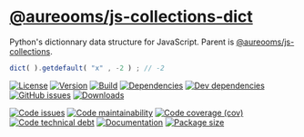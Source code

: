 [@aureooms/js-collections-dict](https://make-github-pseudonymous-again.github.io/js-collections-dict)
==

Python's dictionnary data structure for JavaScript. Parent is
[@aureooms/js-collections](https://github.com/aureooms/js-collections).

```js
dict( ).getdefault( "x" , -2 ) ; // -2
```

[![License](https://img.shields.io/github/license/aureooms/js-collections-dict.svg)](https://raw.githubusercontent.com/aureooms/js-collections-dict/master/LICENSE)
[![Version](https://img.shields.io/npm/v/@aureooms/js-collections-dict.svg)](https://www.npmjs.org/package/@aureooms/js-collections-dict)
[![Build](https://img.shields.io/travis/aureooms/js-collections-dict/master.svg)](https://travis-ci.org/aureooms/js-collections-dict/branches)
[![Dependencies](https://img.shields.io/david/aureooms/js-collections-dict.svg)](https://david-dm.org/aureooms/js-collections-dict)
[![Dev dependencies](https://img.shields.io/david/dev/aureooms/js-collections-dict.svg)](https://david-dm.org/aureooms/js-collections-dict?type=dev)
[![GitHub issues](https://img.shields.io/github/issues/aureooms/js-collections-dict.svg)](https://github.com/aureooms/js-collections-dict/issues)
[![Downloads](https://img.shields.io/npm/dm/@aureooms/js-collections-dict.svg)](https://www.npmjs.org/package/@aureooms/js-collections-dict)

[![Code issues](https://img.shields.io/codeclimate/issues/aureooms/js-collections-dict.svg)](https://codeclimate.com/github/aureooms/js-collections-dict/issues)
[![Code maintainability](https://img.shields.io/codeclimate/maintainability/aureooms/js-collections-dict.svg)](https://codeclimate.com/github/aureooms/js-collections-dict/trends/churn)
[![Code coverage (cov)](https://img.shields.io/codecov/c/gh/aureooms/js-collections-dict/master.svg)](https://codecov.io/gh/aureooms/js-collections-dict)
[![Code technical debt](https://img.shields.io/codeclimate/tech-debt/aureooms/js-collections-dict.svg)](https://codeclimate.com/github/aureooms/js-collections-dict/trends/technical_debt)
[![Documentation](https://make-github-pseudonymous-again.github.io/js-collections-dict//badge.svg)](https://make-github-pseudonymous-again.github.io/js-collections-dict//source.html)
[![Package size](https://img.shields.io/bundlephobia/minzip/@aureooms/js-collections-dict)](https://bundlephobia.com/result?p=@aureooms/js-collections-dict)
